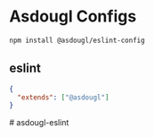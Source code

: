 # Asdougl Configs

```bash
npm install @asdougl/eslint-config
```

## eslint

```json
{
  "extends": ["@asdougl"]
}
```
#   a s d o u g l - e s l i n t  
 